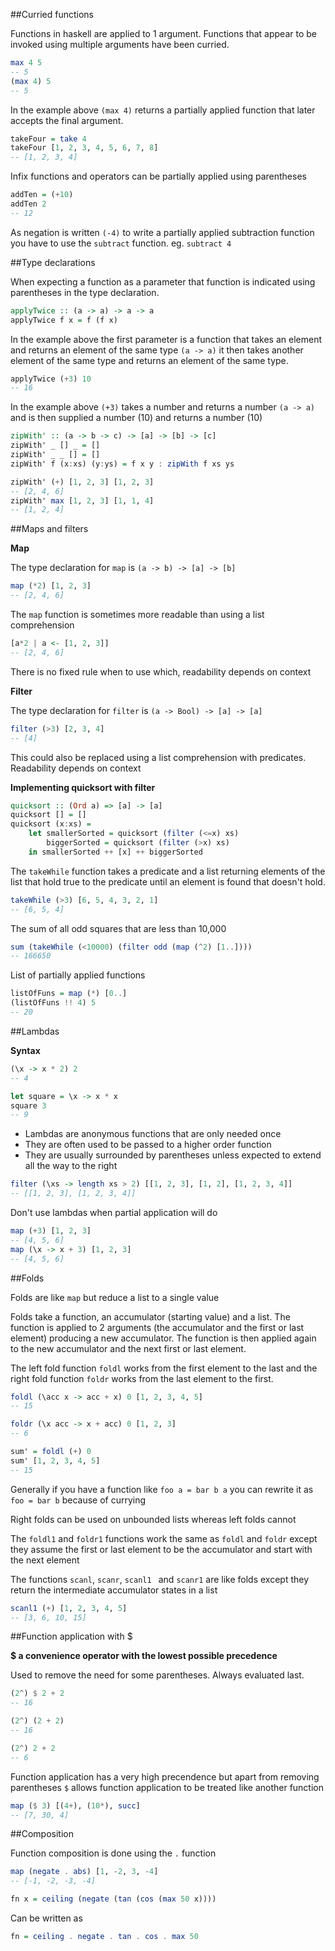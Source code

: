 ##Curried functions

Functions in haskell are applied to 1 argument. Functions that appear to be invoked using multiple arguments have been curried.

```hs
max 4 5
-- 5
(max 4) 5
-- 5
```

In the example above ``` (max 4) ``` returns a partially applied function that later accepts the final argument.

```hs
takeFour = take 4
takeFour [1, 2, 3, 4, 5, 6, 7, 8]
-- [1, 2, 3, 4]
```

Infix functions and operators can be partially applied using parentheses

```hs
addTen = (+10)
addTen 2
-- 12
```

As negation is written ``` (-4) ``` to write a partially applied subtraction function you have to use the ``` subtract ``` function. eg. ``` subtract 4 ```

##Type declarations

When expecting a function as a parameter that function is indicated using parentheses in the type declaration.

```hs
applyTwice :: (a -> a) -> a -> a
applyTwice f x = f (f x)
```

In the example above the first parameter is a function that takes an element and returns an element of the same type ``` (a -> a) ``` it then takes another element of the same type and returns an element of the same type.

```hs
applyTwice (+3) 10
-- 16
```

In the example above ``` (+3) ``` takes a number and returns a number ``` (a -> a) ``` and is then supplied a number (10) and returns a number (10)

```hs
zipWith' :: (a -> b -> c) -> [a] -> [b] -> [c]
zipWith' _ [] _ = []
zipWith' _ _ [] = []
zipWith' f (x:xs) (y:ys) = f x y : zipWith f xs ys

zipWith' (+) [1, 2, 3] [1, 2, 3]
-- [2, 4, 6]
zipWith' max [1, 2, 3] [1, 1, 4]
-- [1, 2, 4]
```

##Maps and filters

**Map**

The type declaration for ``` map ``` is ``` (a -> b) -> [a] -> [b] ``` 

```hs
map (*2) [1, 2, 3]
-- [2, 4, 6]
```

The ``` map ``` function is sometimes more readable than using a list comprehension

```hs
[a*2 | a <- [1, 2, 3]]
-- [2, 4, 6]
```

There is no fixed rule when to use which, readability depends on context

**Filter**

The type declaration for ``` filter ``` is ``` (a -> Bool) -> [a] -> [a] ```

```hs
filter (>3) [2, 3, 4]
-- [4]
```

This could also be replaced using a list comprehension with predicates. Readability depends on context

**Implementing quicksort with filter**

```hs
quicksort :: (Ord a) => [a] -> [a]
quicksort [] = []
quicksort (x:xs) =
    let smallerSorted = quicksort (filter (<=x) xs)
        biggerSorted = quicksort (filter (>x) xs)
    in smallerSorted ++ [x] ++ biggerSorted
```

The ``` takeWhile ``` function takes a predicate and a list returning elements of the list that hold true to the predicate until an element is found that doesn't hold.

```hs
takeWhile (>3) [6, 5, 4, 3, 2, 1]
-- [6, 5, 4]
```

The sum of all odd squares that are less than 10,000

```hs
sum (takeWhile (<10000) (filter odd (map (^2) [1..])))
-- 166650
```

List of partially applied functions

```hs
listOfFuns = map (*) [0..]
(listOfFuns !! 4) 5
-- 20
```

##Lambdas

**Syntax**

```hs
(\x -> x * 2) 2
-- 4

let square = \x -> x * x
square 3
-- 9
```

 - Lambdas are anonymous functions that are only needed once
 - They are often used to be passed to a higher order function
 - They are usually surrounded by parentheses unless expected to extend all the way to the right

```hs
filter (\xs -> length xs > 2) [[1, 2, 3], [1, 2], [1, 2, 3, 4]]
-- [[1, 2, 3], [1, 2, 3, 4]]
```

Don't use lambdas when partial application will do

```hs
map (+3) [1, 2, 3]
-- [4, 5, 6]
map (\x -> x + 3) [1, 2, 3]
-- [4, 5, 6]
```

##Folds

Folds are like ``` map ``` but reduce a list to a single value

Folds take a function, an accumulator (starting value) and a list. The function is applied to 2 arguments (the accumulator and the first or last element) producing a new accumulator. The function is then applied again to the new accumulator and the next first or last element.

The left fold function ``` foldl ``` works from the first element to the last and the right fold function ``` foldr ``` works from the last element to the first.

```hs
foldl (\acc x -> acc + x) 0 [1, 2, 3, 4, 5]
-- 15
```

```hs
foldr (\x acc -> x + acc) 0 [1, 2, 3]
-- 6
```

```hs
sum' = foldl (+) 0
sum' [1, 2, 3, 4, 5]
-- 15
```

Generally if you have a function like ``` foo a = bar b a ``` you can rewrite it as ``` foo = bar b ``` because of currying

Right folds can be used on unbounded lists whereas left folds cannot

The ``` foldl1 ``` and ``` foldr1 ``` functions work the same as ``` foldl ``` and ``` foldr ``` except they assume the first or last element to be the accumulator and start with the next element

The functions ``` scanl ```, ``` scanr ```, ```scanl1 ``` and ``` scanr1 ``` are like folds except they return the intermediate accumulator states in a list

```hs
scanl1 (+) [1, 2, 3, 4, 5]
-- [3, 6, 10, 15]
```

##Function application with $

**$ a convenience operator with the lowest possible precedence**

Used to remove the need for some parentheses. Always evaluated last.

```hs
(2^) $ 2 + 2
-- 16

(2^) (2 + 2)
-- 16

(2^) 2 + 2
-- 6
```

Function application has a very high precendence but apart from removing parentheses ``` $ ``` allows function application to be treated like another function

```hs
map ($ 3) [(4+), (10*), succ]
-- [7, 30, 4]
```

##Composition

Function composition is done using the ``` . ``` function

```hs
map (negate . abs) [1, -2, 3, -4]
-- [-1, -2, -3, -4]
```

```hs
fn x = ceiling (negate (tan (cos (max 50 x))))
```

Can be written as

```hs
fn = ceiling . negate . tan . cos . max 50
```


